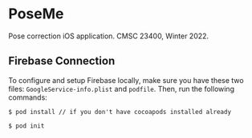 # PoseMe

Pose correction iOS application. CMSC 23400, Winter 2022.

## Firebase Connection 
To configure and setup Firebase locally, make sure you have these two files: `GoogleService-info.plist` and `podfile`. Then, run the following commands:

``$ pod install // if you don't have cocoapods installed already `` 

``$ pod init ``



